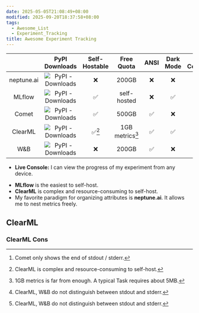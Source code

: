 ```yaml
---
date: 2025-05-05T21:08:49+08:00
modified: 2025-09-20T18:37:58+08:00
tags:
  - Awesome_List
  - Experiment_Tracking
title: Awesome Experiment Tracking
---
```


|            |                          PyPI Downloads                           | Self-Hostable |   Free Quota    | ANSI | Dark Mode | Live Console | Metadata | Uncommitted Changes | Artifacts | Nested Metric |
| :--------: | :---------------------------------------------------------------: | :-----------: | :-------------: | :--: | :-------: | :----------: | :------: | :-----------------: | :-------: | :-----------: |
| neptune.ai | ![PyPI - Downloads](https://img.shields.io/pypi/dm/neptune-scale) |       ❌       |      200GB      |  ❌   |     ❌     |      ✅       |    ✅     |          ✅          |     ✅     |       ✅       |
|   MLflow   |    ![PyPI - Downloads](https://img.shields.io/pypi/dm/mlflow)     |       ✅       |   self-hosted   |  ❌   |     ✅     |      ❌       |    ✅     |          ❌          |     ✅     |       ✅       |
|   Comet    |   ![PyPI - Downloads](https://img.shields.io/pypi/dm/comet-ml)    |       ✅       |      500GB      |  ✅   |     ❌     |    ⚠️[^1]    |    ✅     |          ✅          |     ✅     |       ✅       |
|  ClearML   |    ![PyPI - Downloads](https://img.shields.io/pypi/dm/clearml)    |     ✅[^2]     | 1GB metrics[^3] |  ✅   |     ✅     |    ✅[^4]     |    ✅     |          ✅          |     ✅     |       ✅       |
|    W&B     |     ![PyPI - Downloads](https://img.shields.io/pypi/dm/wandb)     |       ❌       |      200GB      |  ✅   |     ❌     |    ✅[^4]     |    ❌     |          ❌          |     ✅     |       ✅       |

- **Live Console:** I can view the progress of my experiment from any device.

[^1]: Comet only shows the end of stdout / stderr.
[^2]: ClearML is complex and resource-consuming to self-host.
[^3]: 1GB metrics is far from enough. A typical Task requires about 5MB.
[^4]: ClearML, W&B do not distinguish between stdout and stderr.

- **MLflow** is the easiest to self-host.
- **ClearML** is complex and resource-consuming to self-host.
- My favorite paradigm for organizing attributes is **neptune.ai**. It allows me to nest metrics freely.

## ClearML

### ClearML Cons
